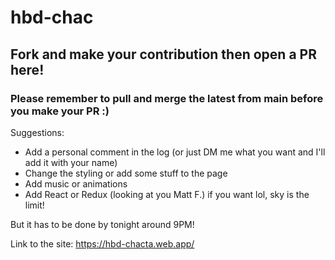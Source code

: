 # hbd-chac

## Fork and make your contribution then open a PR here!
### Please remember to pull and merge the latest from main before you make your PR :)

Suggestions:
- Add a personal comment in the log (or just DM me what you want and I'll add it with your name)
- Change the styling or add some stuff to the page
- Add music or animations
- Add React or Redux (looking at you Matt F.) if you want lol, sky is the limit!

But it has to be done by tonight around 9PM!

Link to the site: https://hbd-chacta.web.app/ 

